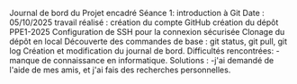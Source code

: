 Journal de bord du Projet encadré
Séance 1: introduction à Git 
Date : 05/10/2025
travail réalisé : 
  création du compte GitHub
  création du dépôt PPE1-2025
  Configuration de SSH pour la connexion sécurisée
  Clonage du dépôt en local
  Découverte des commandes de base : git status, git pull, git log
  Création et modification du journal de bord.
Difficultés rencontrées: 
  -manque de connaissance en informatique.
Solutions : 
  -j'ai demandé de l'aide de mes amis, et j'ai fais des recherches personnelles.
